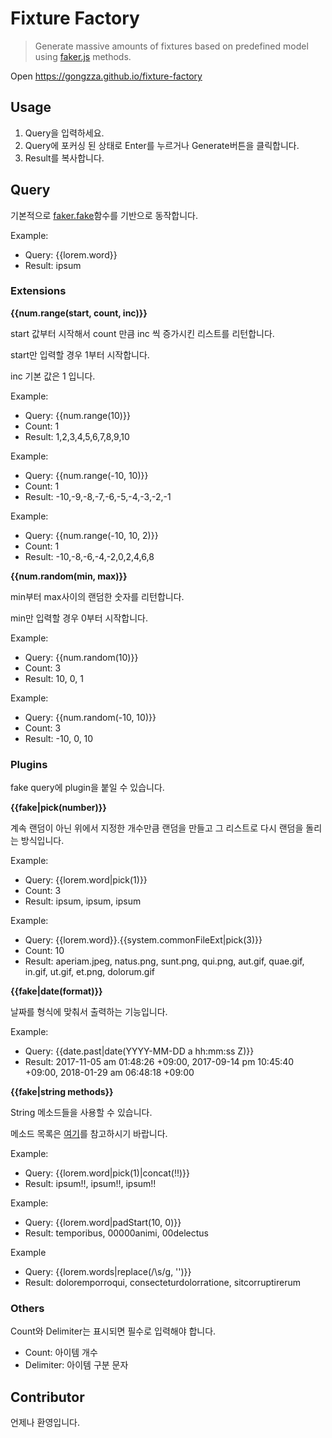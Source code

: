 # Fixture Factory

> Generate massive amounts of fixtures based on predefined model using [faker.js](https://github.com/marak/Faker.js) methods.

Open https://gongzza.github.io/fixture-factory

## Usage

1. Query을 입력하세요.
1. Query에 포커싱 된 상태로 Enter를 누르거나 Generate버튼을 클릭합니다.
1. Result를 복사합니다.

## Query

기본적으로 [faker.fake](https://github.com/marak/Faker.js/#fakerfake)함수를 기반으로 동작합니다.

Example:

- Query: {{lorem.word}}
- Result: ipsum

### Extensions

**{{num.range(start, count, inc)}}**

start 값부터 시작해서 count 만큼 inc 씩 증가시킨 리스트를 리턴합니다.

start만 입력할 경우 1부터 시작합니다.

inc 기본 값은 1 입니다.

Example:

- Query: {{num.range(10)}}
- Count: 1
- Result: 1,2,3,4,5,6,7,8,9,10

Example:

- Query: {{num.range(-10, 10)}}
- Count: 1
- Result: -10,-9,-8,-7,-6,-5,-4,-3,-2,-1

Example:

- Query: {{num.range(-10, 10, 2)}}
- Count: 1
- Result: -10,-8,-6,-4,-2,0,2,4,6,8

**{{num.random(min, max)}}**

min부터 max사이의 랜덤한 숫자를 리턴합니다.

min만 입력할 경우 0부터 시작합니다.

Example:

- Query: {{num.random(10)}}
- Count: 3
- Result: 10, 0, 1

Example:

- Query: {{num.random(-10, 10)}}
- Count: 3
- Result: -10, 0, 10

### Plugins

fake query에 plugin을 붙일 수 있습니다.

**{{fake|pick(number)}}**

계속 랜덤이 아닌 위에서 지정한 개수만큼 랜덤을 만들고 그 리스트로 다시 랜덤을 돌리는 방식입니다.

Example:
- Query: {{lorem.word|pick(1)}}
- Count: 3
- Result: ipsum, ipsum, ipsum

Example:
- Query: {{lorem.word}}.{{system.commonFileExt|pick(3)}}
- Count: 10
- Result: aperiam.jpeg, natus.png, sunt.png, qui.png, aut.gif, quae.gif, in.gif, ut.gif, et.png, dolorum.gif

**{{fake|date(format)}}**

날짜를 형식에 맞춰서 출력하는 기능입니다.

Example:
- Query: {{date.past|date(YYYY-MM-DD a hh:mm:ss Z)}}
- Result: 2017-11-05 am 01:48:26 +09:00, 2017-09-14 pm 10:45:40 +09:00, 2018-01-29 am 06:48:18 +09:00

**{{fake|string methods}}**

String 메소드들을 사용할 수 있습니다.

메소드 목록은 [여기](https://developer.mozilla.org/ko/docs/Web/JavaScript/Reference/Global_Objects/String)를 참고하시기 바랍니다.

Example:
- Query: {{lorem.word|pick(1)|concat(!!)}}
- Result: ipsum!!, ipsum!!, ipsum!!

Example:
- Query: {{lorem.word|padStart(10, 0)}}
- Result: temporibus, 00000animi, 00delectus

Example
- Query: {{lorem.words|replace(/\s/g, '')}}
- Result: doloremporroqui, consecteturdolorratione, sitcorruptirerum

### Others

Count와 Delimiter는 표시되면 필수로 입력해야 합니다.

- Count: 아이템 개수
- Delimiter: 아이템 구분 문자

## Contributor

언제나 환영입니다.
